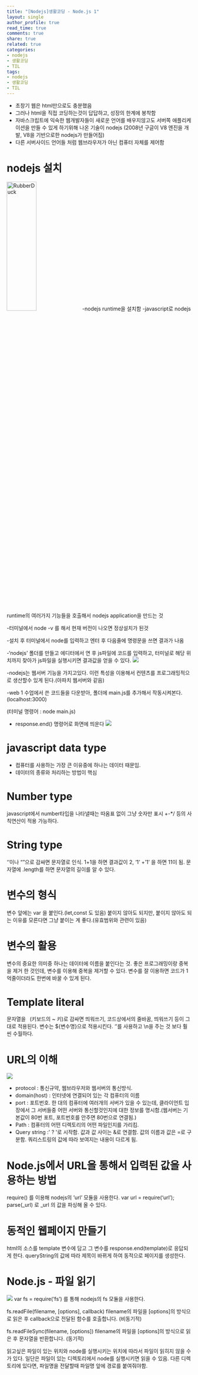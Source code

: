 ```yaml
---
title: "[Nodejs]생활코딩 - Node.js 1"
layout: single
author_profile: true
read_time: true
comments: true
share: true
related: true
categories:
- nodejs
- 생활코딩
- TIL
tags:
- nodejs
- 생활코딩
- TIL
---
```


- 초창기 웹은 html만으로도 충분했음
- 그러나 html을 직접 코딩하는것이 답답하고,  성장의 한계에 봉착함
- 자바스크립트에 익숙한 웹개발자들이 새로운 언어를 배우지않고도 서버쪽 애플리케이션을 만들 수 있게 하기위해 나온 기술이 nodejs
  (2008년 구글이 V8 엔진을 개발, V8을 기반으로한 nodejs가 만들어짐)
- 다른 서버사이드 언어들 처럼 웹브라우저가 아닌 컴퓨터 자체를 제어함

# nodejs 설치

<img src="https://drive.google.com/open?id=16QCFjjP76pDwvyBuy_DHzBAubH5zKXYK" width="40%" height="30%" title="px(픽셀) 크기 설정" alt="RubberDuck"></img>
-nodejs runtime을 설치함
-javascript로 nodejs runtime의 여러가지 기능들을 호출해서 nodejs application을 만드는 것

-터미널에서 node -v 를 해서 현재 버전이 나오면 정상설치가 된것

-설치 후 터미널에서 node를 입력하고 엔터 후 다음줄에 명령문을 쓰면 결과가 나옴

-‘nodejs’ 폴더를 만들고 에디터에서 연 후 js파일에 코드를 입력하고, 터미널로 해당 위치까지 찾아가 js파일을 실행시키면 결과값을 얻을 수 있다.
![](https://drive.google.com/open?id=1KFp96R7wEMVf-LGSOYnCLwTHz3Vcri9d)

-nodejs는 웹서버 기능을 가지고있다. 이런 특성을 이용해서 컨텐츠를 프로그래밍적으로 생산할수 있게 된다.(아파치 웹서버와 같음)

-web 1 수업에서 쓴 코드들을 다운받아, 폴더에 main.js를 추가해서 작동시켜본다.(localhost:3000)

(터미널 명령어 : node main.js)

- response.end() 명령어로 화면에 띄운다
![](https://drive.google.com/open?id=1kzQdS8QCEBH_OLluXi7bM8T5PWuNwWvr)

# javascript data type

- 컴퓨터를 사용하는 가장 큰 이유중에 하나는 데이터 때문임.
- 데이터의 종류와 처리하는 방법이 핵심 

# Number type
javascript에서 number타입을 나타낼때는 따옴표 없이 그냥 숫자만 표시
+-*/ 등의 사칙연산이 적용 가능하다.

# String type
‘’이나 “”으로 감싸면 문자열로 인식.
1+1을 하면 결과값이 2,
‘1’ +’1’ 을 하면 11이 됨.
문자열에 .length를 하면 문자열의 길이를 알 수 있다.

# 변수의 형식

변수 앞에는 var 을 붙인다.(let,const 도 있음)
붙이지 않아도 되지만, 붙이지 않아도 되는 이유를 모른다면 그냥 붙이는 게 좋다.(유효범위와 관련이 있음)

# 변수의 활용

변수의 중요한 의미중 하나는 데이터에 이름을 붙인다는 것.
좋은 프로그래밍이랑 중복을 제거 한 것인데, 변수를 이용해 중복을 제거할 수 있다. 변수를 잘 이용하면 코드가 1억줄이더라도 한번에 바꿀 수 있게 된다.

# Template literal

문자열을 ` `(키보드의 ~ 키)로 감싸면 띄워쓰기, 코드상에서의 줄바꿈, 띄워쓰기 등이 그대로 적용된다. 변수는 ${변수명}으로 적용시킨다.
‘’를 사용하고 \n을 주는 것 보다 훨씬 수월하다.

# URL의 이해
![](https://drive.google.com/open?id=14eAkBQr-tSm7k_OXQU842O856fEnqWOB)

- protocol : 통신규약, 웹브라우저와 웹서버의 통신방식.
- domain(host) : 인터넷에 연결되어 있는 각 컴퓨터의 이름
- port : 포트번호. 한  대의 컴퓨터에 여러개의 서버가 있을 수 있는데, 클라이언트 입장에서 그 서버들중 어떤 서버와 통신할것인지에 대한 정보를 명시함.(웹서버는 기본값이 80번 포트, 포트번호를 안주면 80번으로 연결됨.)
- Path : 컴퓨터의 어떤 디렉토리의 어떤 파일인지를 가리킴. 
- Query string :' ? '로 시작함. 값과 값 사이는 &로 연결함. 값의 이름과 값은 =로 구분함. 쿼리스트링의 값에 따라 보여지는 내용이 다르게 됨.

# Node.js에서 URL을 통해서 입력된 값을 사용하는 방법

require() 를 이용해 nodejs의 ’url’ 모듈을 사용한다.
var url = require(‘url’);
parse(_url) 로 _url 의 값을 파싱해 올 수 있다.

# 동적인 웹페이지 만들기

html의 소스를 template 변수에 담고 그 변수를 response.end(template)로 응답되게 한다. queryString의 값에 따라 제목이 바뀌게 하여 동적으로 페이지를 생성한다.

# Node.js - 파일 읽기
![](https://drive.google.com/open?id=1cty1YRsGB31-9OOtS_vFCYraueZyj2Ha)
var fs = require(‘fs’)
를 통해 nodejs의 fs 모듈을 사용한다.

fs.readFile(filename, [options], callback)
filename의 파일을 [options]의 방식으로 읽은 후 callback으로 전달된 함수를 호출합니다. (비동기적)
	
fs.readFileSync(filename, [options])
filename의 파일을 [options]의 방식으로 읽은 후 문자열을 반환합니다. (동기적)
	
읽고싶은 파일이 있는 위치와 node를 실행시키는 위치에 따라서 파일이 읽히지 않을 수가 있다. 일단은 파일이 있는 디렉토리에서 node를 실행시키면 읽을 수 있음.
다른 디렉토리에 있다면, 파일명을 전달할때 파일명 앞에 경로를 붙여줘야함.